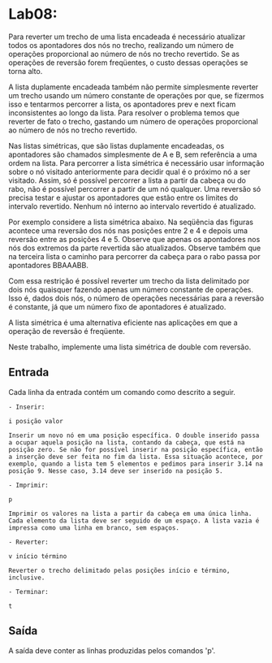 # Lab08:

Para reverter um trecho de uma lista encadeada é necessário atualizar todos os apontadores dos nós no trecho, realizando um número de operações proporcional ao número de nós no trecho revertido. Se as operações de reversão forem freqüentes, o custo dessas operações se torna alto.

A lista duplamente encadeada também não permite simplesmente reverter um trecho usando um número constante de operações por que, se fizermos isso e tentarmos percorrer a lista, os apontadores prev e next ficam inconsistentes ao longo da lista. Para resolver o problema temos que reverter de fato o trecho, gastando um número de operações proporcional ao número de nós no trecho revertido.

Nas listas simétricas, que são listas duplamente encadeadas, os apontadores são chamados simplesmente de A e B, sem referência a uma ordem na lista. Para percorrer a lista simétrica é necessário usar informação sobre o nó visitado anteriormente para decidir qual é o próximo nó a ser visitado. Assim, só é possível percorrer a lista a partir da cabeça ou do rabo, não é possível percorrer a partir de um nó qualquer. Uma reversão só precisa testar e ajustar os apontadores que estão entre os limites do intervalo revertido. Nenhum nó interno ao intervalo revertido é atualizado.

Por exemplo considere a lista simétrica abaixo. Na seqüência das figuras acontece uma reversão dos nós nas posições entre 2 e 4 e depois uma reversão entre as posições 4 e 5. Observe que apenas os apontadores nos nós dos extremos da parte revertida são atualizados. Observe também que na terceira lista o caminho para percorrer da cabeça para o rabo passa por apontadores BBAAABB.

 Com essa restrição é possível reverter um trecho da lista delimitado por dois nós quaisquer fazendo apenas um número constante de operações. Isso é, dados dois nós, o número de operações necessárias para a reversão é constante, já que um número fixo de apontadores é atualizado.

A lista simétrica é uma alternativa eficiente nas aplicações em que a operação de reversão é freqüente.

Neste trabalho, implemente uma lista simétrica de double com reversão.
## Entrada
Cada linha da entrada contém um comando como descrito a seguir.
```
- Inserir:

i posição valor

Inserir um novo nó em uma posição específica. O double inserido passa a ocupar aquela posição na lista, contando da cabeça, que está na posição zero. Se não for possível inserir na posição específica, então a inserção deve ser feita no fim da lista. Essa situação acontece, por exemplo, quando a lista tem 5 elementos e pedimos para inserir 3.14 na posição 9. Nesse caso, 3.14 deve ser inserido na posição 5.

- Imprimir:

p

Imprimir os valores na lista a partir da cabeça em uma única linha. Cada elemento da lista deve ser seguido de um espaço. A lista vazia é impressa como uma linha em branco, sem espaços.

- Reverter:

v início término

Reverter o trecho delimitado pelas posições início e término, inclusive.

- Terminar:

t
```
## Saída
A saída deve conter as linhas produzidas pelos comandos 'p'. 
